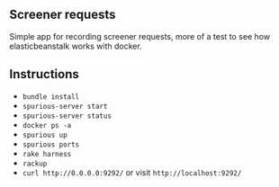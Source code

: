## Screener requests

Simple app for recording screener requests, more of a 
test to see how elasticbeanstalk works with docker.

## Instructions

- `bundle install`
- `spurious-server start`
- `spurious-server status`
- `docker ps -a`
- `spurious up` 
- `spurious ports`
- `rake harness`
- `rackup`
- `curl http://0.0.0.0:9292/` or visit `http://localhost:9292/`
